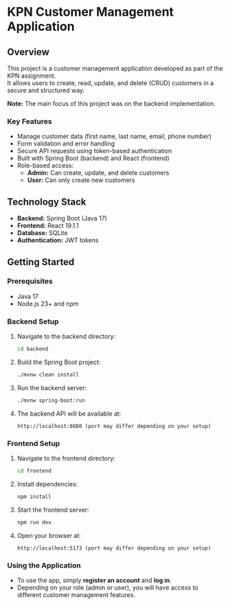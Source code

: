 # KPN Customer Management Application

## Overview

This project is a customer management application developed as part of the KPN assignment.  
It allows users to create, read, update, and delete (CRUD) customers in a secure and structured way.

**Note:** The main focus of this project was on the backend implementation.

### Key Features
- Manage customer data (first name, last name, email, phone number)
- Form validation and error handling
- Secure API requests using token-based authentication
- Built with Spring Boot (backend) and React (frontend)
- Role-based access:
  - **Admin:** Can create, update, and delete customers
  - **User:** Can only create new customers

## Technology Stack
- **Backend:** Spring Boot (Java 17)  
- **Frontend:** React 19.1.1
- **Database:** SQLite  
- **Authentication:** JWT tokens  

## Getting Started

### Prerequisites
- Java 17
- Node.js 23+ and npm  

### Backend Setup
1. Navigate to the backend directory:
    ```bash
    cd backend
    ```

2. Build the Spring Boot project:
    ```bash
    ./mvnw clean install
    ```

3. Run the backend server:
    ```bash
    ./mvnw spring-boot:run
    ```

4. The backend API will be available at:  
    ```
    http://localhost:8080 (port may differ depending on your setup)
    ```

### Frontend Setup
1. Navigate to the frontend directory:
    ```bash
    cd frontend
    ```

2. Install dependencies:
    ```bash
    npm install
    ```

3. Start the frontend server:
    ```bash
    npm run dev
    ```

4. Open your browser at:  
    ```
    http://localhost:5173 (port may differ depending on your setup)
    ```

### Using the Application
- To use the app, simply **register an account** and **log in**.
- Depending on your role (admin or user), you will have access to different customer management features.
